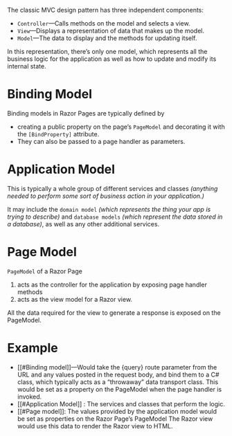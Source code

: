 The classic MVC design pattern has three independent components:
- `Controller`—Calls methods on the model and selects a view.
- `View`—Displays a representation of data that makes up the model.
- `Model`—The data to display and the methods for updating itself.

In this representation, there’s only one model, which represents all the business logic for the application as well as how to update and modify its internal state.

# Binding Model
Binding models in Razor Pages are typically defined by
- creating a public property on the page’s `PageModel` and decorating it with the `[BindProperty]` attribute.
- They can also be passed to a page handler as parameters.

# Application Model
This is typically a whole group of different services and classes *(anything needed to perform some sort of business action in your application.)*

It may include the `domain model` *(which represents the thing your app is trying to describe)* and `database models` *(which represent the data stored in a database)*, as well as any other additional services.

# Page Model
`PageModel` of a Razor Page
1. acts as the controller for the application by exposing page handler methods
2. acts as the view model for a Razor view.

All the data required for the view to generate a response is exposed on the PageModel.

# Example
- [[#Binding model]]—Would take the {query} route parameter from the URL and any values posted in the request body, and bind them to a C# class, which typically acts as a “throwaway” data transport class.
  This would be set as a property on the PageModel when the page handler is invoked.
- [[#Application Model]] : The services and classes that perform the logic.
- [[#Page model]]: The values provided by the application model would be set as properties on the Razor Page’s PageModel
  The Razor view would use this data to render the Razor view to HTML.